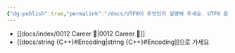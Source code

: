 ```yaml
---
{"dg-publish":true,"permalink":"/docs/UTF8이 무엇인지 설명해 주세요. UTF8 문자열의 길이를 측정하는 방법과 n번째 문자를 가져오는 방법에 대해서도 설명해주세요/","title":"UTF8이 무엇인지 설명해 주세요. UTF8 문자열의 길이를 측정하는 방법과 n번째 문자를 가져오는 방법에 대해서도 설명해주세요"}
---
```


- [[docs/index/0012 Career 💼\|0012 Career 💼]]
- [[docs/string {C++}#Encoding\|string {C++}#Encoding]]으로 가세요
